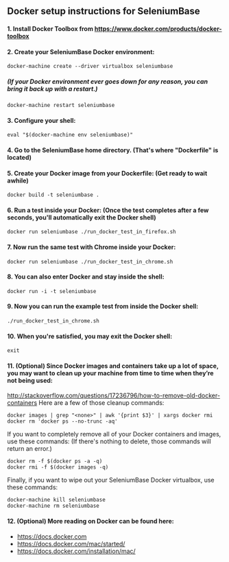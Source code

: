 ## Docker setup instructions for SeleniumBase

#### 1. Install Docker Toolbox from https://www.docker.com/products/docker-toolbox

#### 2. Create your SeleniumBase Docker environment:

    docker-machine create --driver virtualbox seleniumbase

##### (If your Docker environment ever goes down for any reason, you can bring it back up with a restart.)

    docker-machine restart seleniumbase

#### 3. Configure your shell:

    eval "$(docker-machine env seleniumbase)"

#### 4. Go to the SeleniumBase home directory. (That's where "Dockerfile" is located)

#### 5. Create your Docker image from your Dockerfile: (Get ready to wait awhile)

    docker build -t seleniumbase .

#### 6. Run a test inside your Docker: (Once the test completes after a few seconds, you'll automatically exit the Docker shell)

    docker run seleniumbase ./run_docker_test_in_firefox.sh

#### 7. Now run the same test with Chrome inside your Docker:

    docker run seleniumbase ./run_docker_test_in_chrome.sh

#### 8. You can also enter Docker and stay inside the shell:

    docker run -i -t seleniumbase

#### 9. Now you can run the example test from inside the Docker shell:

    ./run_docker_test_in_chrome.sh

#### 10. When you're satisfied, you may exit the Docker shell:

    exit

#### 11. (Optional) Since Docker images and containers take up a lot of space, you may want to clean up your machine from time to time when they’re not being used:
http://stackoverflow.com/questions/17236796/how-to-remove-old-docker-containers
Here are a few of those cleanup commands:

    docker images | grep "<none>" | awk '{print $3}' | xargs docker rmi
    docker rm 'docker ps --no-trunc -aq'

If you want to completely remove all of your Docker containers and images, use these commands: (If there's nothing to delete, those commands will return an error.)

    docker rm -f $(docker ps -a -q)
    docker rmi -f $(docker images -q)

Finally, if you want to wipe out your SeleniumBase Docker virtualbox, use these commands:

    docker-machine kill seleniumbase
    docker-machine rm seleniumbase

#### 12. (Optional) More reading on Docker can be found here:
* https://docs.docker.com
* https://docs.docker.com/mac/started/
* https://docs.docker.com/installation/mac/
